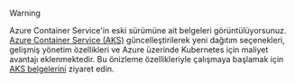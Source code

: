 > [!WARNING]
> Azure Container Service'in eski sürümüne ait belgeleri görüntülüyorsunuz. [Azure Container Service (AKS)](../articles/aks/intro-kubernetes.md) güncelleştirilerek yeni dağıtım seçenekleri, gelişmiş yönetim özellikleri ve Azure üzerinde Kubernetes için maliyet avantajı eklenmektedir. Bu önizleme özellikleriyle çalışmaya başlamak için [AKS belgelerini](../articles/aks/intro-kubernetes.md) ziyaret edin.   
>
>
